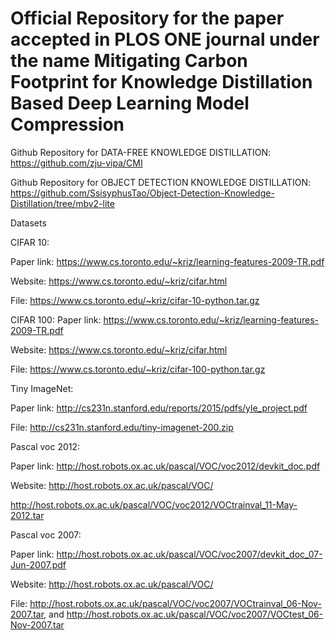 # Official Repository for the paper accepted in PLOS ONE journal under the name Mitigating Carbon Footprint for Knowledge Distillation Based Deep Learning Model Compression

Github Repository for DATA-FREE KNOWLEDGE DISTILLATION: https://github.com/zju-vipa/CMI

Github Repository for OBJECT DETECTION KNOWLEDGE DISTILLATION: https://github.com/SsisyphusTao/Object-Detection-Knowledge-Distillation/tree/mbv2-lite

Datasets

CIFAR 10: 

Paper link: https://www.cs.toronto.edu/~kriz/learning-features-2009-TR.pdf

Website: https://www.cs.toronto.edu/~kriz/cifar.html

File: https://www.cs.toronto.edu/~kriz/cifar-10-python.tar.gz

CIFAR 100: 
Paper link: https://www.cs.toronto.edu/~kriz/learning-features-2009-TR.pdf

Website: https://www.cs.toronto.edu/~kriz/cifar.html

File: https://www.cs.toronto.edu/~kriz/cifar-100-python.tar.gz

Tiny ImageNet: 

Paper link: http://cs231n.stanford.edu/reports/2015/pdfs/yle_project.pdf

File: http://cs231n.stanford.edu/tiny-imagenet-200.zip

Pascal voc 2012:  

Paper link: http://host.robots.ox.ac.uk/pascal/VOC/voc2012/devkit_doc.pdf

Website: http://host.robots.ox.ac.uk/pascal/VOC/

http://host.robots.ox.ac.uk/pascal/VOC/voc2012/VOCtrainval_11-May-2012.tar

Pascal voc 2007:  

Paper link: http://host.robots.ox.ac.uk/pascal/VOC/voc2007/devkit_doc_07-Jun-2007.pdf

Website: http://host.robots.ox.ac.uk/pascal/VOC/

File: http://host.robots.ox.ac.uk/pascal/VOC/voc2007/VOCtrainval_06-Nov-2007.tar, and http://host.robots.ox.ac.uk/pascal/VOC/voc2007/VOCtest_06-Nov-2007.tar


